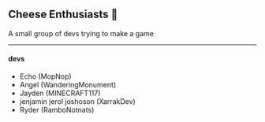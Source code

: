 ## Cheese Enthusiasts 🧀

A small group of devs trying to make a game

---

#### devs
- Echo (MopNop)
- Angel (WanderingMonument)
- Jayden (MINECRAFT117)
- jenjamin jerol joshoson (XarrakDev)
- Ryder (RamboNotnats)

